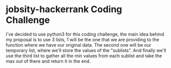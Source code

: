 # jobsity-hackerrank Coding Challenge
I've decided to use python3 for this coding challenge, the main idea behind my proposal is to use 3 lists, 1 will be the one that we are providing to the function where we have our original data. The second one will be our temporary list, where we'll store the values of the "sublists". And finally we'll use the third list to gather all the min values from each sublist and take the max out of there and return it in the end. 
